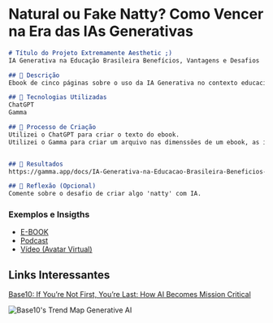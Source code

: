 # Natural ou Fake Natty? Como Vencer na Era das IAs Generativas

```markdown
# Título do Projeto Extremamente Aesthetic ;)
IA Generativa na Educação Brasileira Benefícios, Vantagens e Desafios

## 📒 Descrição
Ebook de cinco páginas sobre o uso da IA Generativa no contexto educacional.

## 🤖 Tecnologias Utilizadas
ChatGPT
Gamma

## 🧐 Processo de Criação
Utilizei o ChatGPT para criar o texto do ebook.
Utilizei o Gamma para criar um arquivo nas dimenssões de um ebook, as imagens contidas no arquivo foram geradas por IA no gamma.


## 🚀 Resultados
https://gamma.app/docs/IA-Generativa-na-Educacao-Brasileira-Beneficios-Vantagens-e-Desaf-p53wdzy87c0hqxw

## 💭 Reflexão (Opcional)
Comente sobre o desafio de criar algo 'natty' com IA.
```

### Exemplos e Insigths

- [E-BOOK](/exemplos/E-BOOK.md)
- [Podcast](/exemplos/PODCAST.md)
- [Vídeo (Avatar Virtual)](/exemplos/VIDEO.md)

## Links Interessantes

[Base10: If You’re Not First, You’re Last: How AI Becomes Mission Critical](https://base10.vc/post/generative-ai-mission-critical/)

![Base10's Trend Map Generative AI](https://github.com/digitalinnovationone/lab-natty-or-not/assets/730492/f4df26e8-f8f7-4419-8252-c69d73ea930c)
